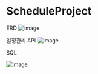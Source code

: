 # ScheduleProject

ERD
![image](https://github.com/user-attachments/assets/5c75e539-da9d-4706-bfe3-01b3d973f1b3)

일정관리 API
![image](https://github.com/user-attachments/assets/956af855-1725-4545-a1ab-c05d512753f2)

SQL

![image](https://github.com/user-attachments/assets/3b63e15e-dbdd-43bf-b3c3-62cbe7add07a)
